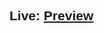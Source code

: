 <h2 style="font-family: sans-serif;">Live: <a href="https://mhfaysal124.github.io/email_template_5/">Preview</a></h2>
